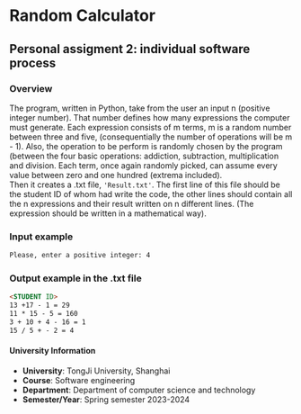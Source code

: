 # Random Calculator

## Personal assigment 2: individual software process

### Overview 
The program, written in Python, take from the user an input n (positive integer number). That number 
defines how many expressions the computer must generate. Each expression consists of m terms, m is a 
random number between three and five, (consequentially the number of operations will be m - 1). Also, 
the operation to be perform is randomly chosen by the program (between the four basic operations: 
addiction, subtraction, multiplication and division. Each term, once again randomly picked, can assume 
every value between zero and one hundred (extrema included). 	
Then  it creates a .txt file, `'Result.txt'`. The first line of this file should be the 
student ID of whom had write the code, the other lines should contain all the n expressions and their 
result written on n different lines. (The expression should be written in a mathematical way).

### Input example
```markdown
Please, enter a positive integer: 4
```
### Output example in the .txt file
```markdown
<STUDENT ID>
13 +17 - 1 = 29
11 * 15 - 5 = 160
3 + 10 + 4 - 16 = 1
15 / 5 + - 2 = 4
```



#### University Information 
- **University**: TongJi University, Shanghai
- **Course**: Software engineering
- **Department**: Department of computer science and technology
- **Semester/Year**: Spring semester 2023-2024
